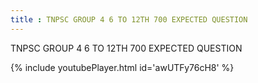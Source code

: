 ```yaml
---
title : TNPSC GROUP 4 6 TO 12TH 700 EXPECTED QUESTION
---
```


TNPSC GROUP 4 6 TO 12TH 700 EXPECTED QUESTION



{% include youtubePlayer.html id='awUTFy76cH8' %}
